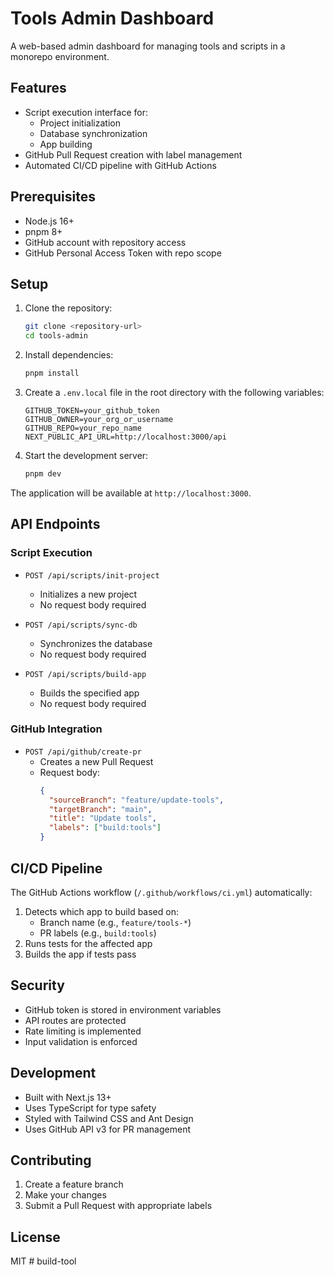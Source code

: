# Tools Admin Dashboard

A web-based admin dashboard for managing tools and scripts in a monorepo environment.

## Features

- Script execution interface for:
  - Project initialization
  - Database synchronization
  - App building
- GitHub Pull Request creation with label management
- Automated CI/CD pipeline with GitHub Actions

## Prerequisites

- Node.js 16+
- pnpm 8+
- GitHub account with repository access
- GitHub Personal Access Token with repo scope

## Setup

1. Clone the repository:

   ```bash
   git clone <repository-url>
   cd tools-admin
   ```

2. Install dependencies:

   ```bash
   pnpm install
   ```

3. Create a `.env.local` file in the root directory with the following variables:

   ```env
   GITHUB_TOKEN=your_github_token
   GITHUB_OWNER=your_org_or_username
   GITHUB_REPO=your_repo_name
   NEXT_PUBLIC_API_URL=http://localhost:3000/api
   ```

4. Start the development server:
   ```bash
   pnpm dev
   ```

The application will be available at `http://localhost:3000`.

## API Endpoints

### Script Execution

- `POST /api/scripts/init-project`

  - Initializes a new project
  - No request body required

- `POST /api/scripts/sync-db`

  - Synchronizes the database
  - No request body required

- `POST /api/scripts/build-app`
  - Builds the specified app
  - No request body required

### GitHub Integration

- `POST /api/github/create-pr`
  - Creates a new Pull Request
  - Request body:
    ```json
    {
      "sourceBranch": "feature/update-tools",
      "targetBranch": "main",
      "title": "Update tools",
      "labels": ["build:tools"]
    }
    ```

## CI/CD Pipeline

The GitHub Actions workflow (`/.github/workflows/ci.yml`) automatically:

1. Detects which app to build based on:
   - Branch name (e.g., `feature/tools-*`)
   - PR labels (e.g., `build:tools`)
2. Runs tests for the affected app
3. Builds the app if tests pass

## Security

- GitHub token is stored in environment variables
- API routes are protected
- Rate limiting is implemented
- Input validation is enforced

## Development

- Built with Next.js 13+
- Uses TypeScript for type safety
- Styled with Tailwind CSS and Ant Design
- Uses GitHub API v3 for PR management

## Contributing

1. Create a feature branch
2. Make your changes
3. Submit a Pull Request with appropriate labels

## License

MIT
#   b u i l d - t o o l  
 